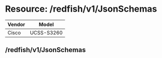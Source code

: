 # Resource: /redfish/v1/JsonSchemas

Vendor | Model
--- | ---
Cisco | UCSS-S3260

## /redfish/v1/JsonSchemas

```
```

